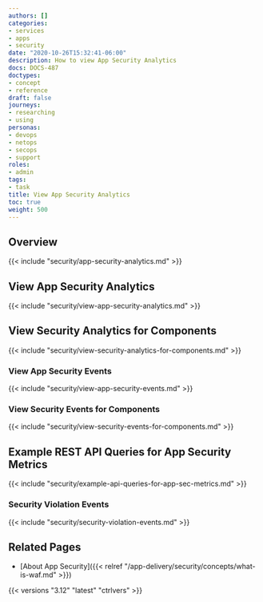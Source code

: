 ```yaml
---
authors: []
categories:
- services
- apps
- security
date: "2020-10-26T15:32:41-06:00"
description: How to view App Security Analytics
docs: DOCS-487
doctypes:
- concept
- reference
draft: false
journeys:
- researching
- using
personas:
- devops
- netops
- secops
- support
roles:
- admin
tags:
- task
title: View App Security Analytics
toc: true
weight: 500
---
```


## Overview

{{< include "security/app-security-analytics.md" >}}

## View App Security Analytics

{{< include "security/view-app-security-analytics.md" >}}

## View Security Analytics for Components

{{< include "security/view-security-analytics-for-components.md" >}}

### View App Security Events

{{< include "security/view-app-security-events.md" >}}

### View Security Events for Components

{{< include "security/view-security-events-for-components.md" >}}

## Example REST API Queries for App Security Metrics

{{< include "security/example-api-queries-for-app-sec-metrics.md" >}}

### Security Violation Events

{{< include "security/security-violation-events.md" >}}

## Related Pages

- [About App Security]({{< relref "/app-delivery/security/concepts/what-is-waf.md" >}})

{{< versions "3.12" "latest" "ctrlvers" >}}
